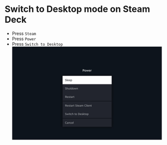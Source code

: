 # Switch to Desktop mode on Steam Deck

- Press `Steam`
- Press `Power`
- Press `Switch to Desktop`
![Power options](restart_to_desktop.jpg)